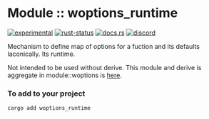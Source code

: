 # Module :: woptions_runtime
[![experimental](https://img.shields.io/badge/stability-experimental-orange.svg)](https://github.com/emersion/stability-badges#experimental) [![rust-status](https://github.com/Wandalen/wTools/actions/workflows/ModulewOptionsRuntimePush.yml/badge.svg)](https://github.com/Wandalen/wTools/actions/workflows/ModulewOptionsRuntimePush.yml) [![docs.rs](https://img.shields.io/docsrs/woptions_runtime?color=e3e8f0&logo=docs.rs)](https://docs.rs/woptions_runtime) [![discord](https://img.shields.io/discord/872391416519737405?color=eee&logo=discord&logoColor=eee)](https://discord.gg/JwTG6d2b)

Mechanism to define map of options for a fuction and its defaults laconically. Its runtime.

Not intended to be used without derive. This module and derive is aggregate in module::woptions is [here](https://github.com/Wandalen/wTools/tree/master/module/rust/woptions).

### To add to your project

```bash
cargo add woptions_runtime
```
